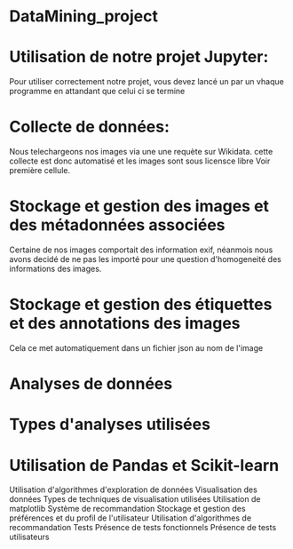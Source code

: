 # DataMining_project

# Utilisation de notre projet Jupyter:
Pour utiliser correctement notre projet, vous devez lancé un par un vhaque programme en attandant que celui ci se termine

# Collecte de données:
Nous telechargeons nos images via une une requète sur Wikidata. cette collecte est donc automatisé et les images sont sous licensce libre 
Voir première cellule.


# Stockage et gestion des images et des métadonnées associées
Certaine de nos images comportait des information exif, néanmois nous avons decidé de ne pas les importé pour une question d'homogeneité des informations des images.

# Stockage et gestion des étiquettes et des annotations des images
Cela ce met automatiquement dans un fichier json au nom de l'image

# Analyses de données
# Types d'analyses utilisées
# Utilisation de Pandas et Scikit-learn
Utilisation d'algorithmes d'exploration de données
Visualisation des données
Types de techniques de visualisation utilisées
Utilisation de matplotlib
Système de recommandation
Stockage et gestion des préférences et du profil de l'utilisateur
Utilisation d'algorithmes de recommandation
Tests
Présence de tests fonctionnels
Présence de tests utilisateurs